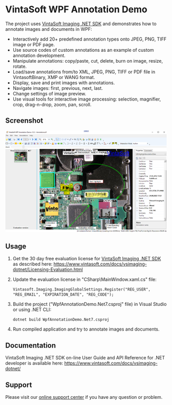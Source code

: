# VintaSoft WPF Annotation Demo

The project uses <a href="https://www.vintasoft.com/vsimaging-dotnet-index.html">VintaSoft Imaging .NET SDK</a> and demonstrates how to annotate images and documents in WPF:
* Interactively add 20+ predefined annotation types onto JPEG, PNG, TIFF image or PDF page.
* Use source codes of custom annotations as an example of custom annotation development.
* Manipulate annotations: copy/paste, cut, delete, burn on image, resize, rotate.
* Load/save annotations from/to XML, JPEG, PNG, TIFF or PDF file in VintasoftBinary, XMP or WANG format.
* Display, save and print images with annotations.
* Navigate images: first, previous, next, last.
* Change settings of image preview.
* Use visual tools for interactive image processing: selection, magnifier, crop, drag-n-drop, zoom, pan, scroll.


## Screenshot
<img src="vintasoft-wpf-annotation-demo.png" alt="VintaSoft WPF Annotation Demo">


## Usage
1. Get the 30 day free evaluation license for <a href="https://www.vintasoft.com/vsimaging-dotnet-index.html" target="_blank">VintaSoft Imaging .NET SDK</a> as described here: <a href="https://www.vintasoft.com/docs/vsimaging-dotnet/Licensing-Evaluation.html" target="_blank">https://www.vintasoft.com/docs/vsimaging-dotnet/Licensing-Evaluation.html</a>

2. Update the evaluation license in "CSharp\MainWindow.xaml.cs" file:
   ```
   Vintasoft.Imaging.ImagingGlobalSettings.Register("REG_USER", "REG_EMAIL", "EXPIRATION_DATE", "REG_CODE");
   ```

3. Build the project ("WpfAnnotationDemo.Net7.csproj" file) in Visual Studio or using .NET CLI:
   ```
   dotnet build WpfAnnotationDemo.Net7.csproj
   ```

4. Run compiled application and try to annotate images and documents.


## Documentation
VintaSoft Imaging .NET SDK on-line User Guide and API Reference for .NET developer is available here: https://www.vintasoft.com/docs/vsimaging-dotnet/


## Support
Please visit our <a href="https://myaccount.vintasoft.com/">online support center</a> if you have any question or problem.
